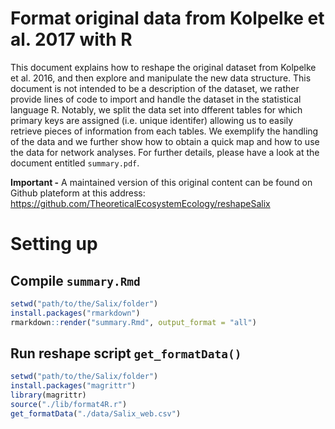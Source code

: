 # Format original data from Kolpelke et al. 2017 with R

This document explains how to reshape the original dataset from Kolpelke et al. 2016, and then explore and manipulate the new data structure. This document is not intended to be a description of the dataset, we rather provide lines of code to import and handle the dataset in the statistical language R. Notably, we split the data set into dfferent tables for which primary keys are assigned (i.e. unique identifer) allowing us to easily retrieve pieces of information from each tables. We exemplify the handling of the data and we further show how to obtain a quick map and how to use the data for network analyses. For further details, please have a look at the document entitled `summary.pdf`.

**Important -** A maintained version of this original content can be found on Github plateform at this address: https://github.com/TheoreticalEcosystemEcology/reshapeSalix

# Setting up

## Compile `summary.Rmd`

```r
setwd("path/to/the/Salix/folder")
install.packages("rmarkdown")
rmarkdown::render("summary.Rmd", output_format = "all")
```

## Run reshape script `get_formatData()`

```r
setwd("path/to/the/Salix/folder")
install.packages("magrittr")
library(magrittr)
source("./lib/format4R.r")
get_formatData("./data/Salix_web.csv")
```
